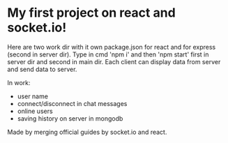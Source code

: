 # My first project on react and socket.io!

Here are two work dir with it own package.json for react and for express (second in server dir).
Type in cmd 'npm i' and then 'npm start' first in server dir and second in main dir.
Each client can display data from server and send data to server.

In work: 
  * user name
  * connect/disconnect in chat messages
  * online users
  * saving history on server in mongodb

Made by merging official guides by socket.io and react.